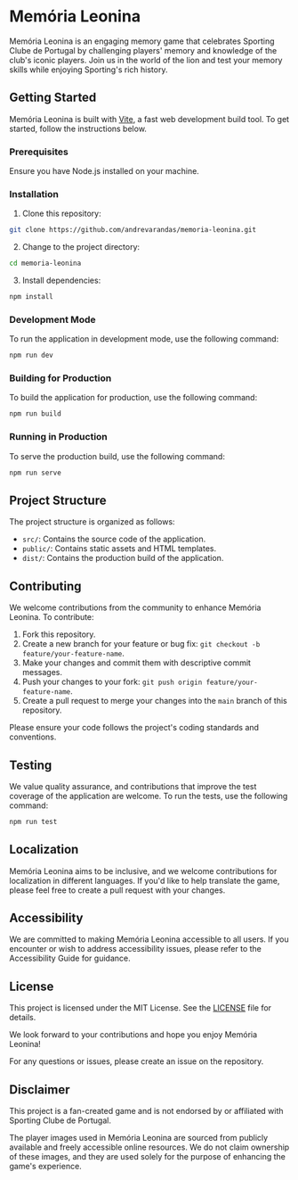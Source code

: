 # Memória Leonina

Memória Leonina is an engaging memory game that celebrates Sporting Clube de Portugal by challenging players' memory and knowledge of the club's iconic players. Join us in the world of the lion and test your memory skills while enjoying Sporting's rich history.

## Getting Started

Memória Leonina is built with [Vite](https://vitejs.dev/), a fast web development build tool. To get started, follow the instructions below.

### Prerequisites

Ensure you have Node.js installed on your machine.

### Installation

1. Clone this repository:

```sh
git clone https://github.com/andrevarandas/memoria-leonina.git
```

2. Change to the project directory:

```sh
cd memoria-leonina
```

3. Install dependencies:

```sh
npm install
```

### Development Mode

To run the application in development mode, use the following command:

```sh
npm run dev
```

### Building for Production

To build the application for production, use the following command:

```sh
npm run build
```

### Running in Production

To serve the production build, use the following command:

```sh
npm run serve
```

## Project Structure

The project structure is organized as follows:

- `src/`: Contains the source code of the application.
- `public/`: Contains static assets and HTML templates.
- `dist/`: Contains the production build of the application.

## Contributing

We welcome contributions from the community to enhance Memória Leonina. To contribute:

1. Fork this repository.
2. Create a new branch for your feature or bug fix: `git checkout -b feature/your-feature-name`.
3. Make your changes and commit them with descriptive commit messages.
4. Push your changes to your fork: `git push origin feature/your-feature-name`.
5. Create a pull request to merge your changes into the `main` branch of this repository.

Please ensure your code follows the project's coding standards and conventions.

## Testing

We value quality assurance, and contributions that improve the test coverage of the application are welcome. To run the tests, use the following command:

```sh
npm run test
```

## Localization

Memória Leonina aims to be inclusive, and we welcome contributions for localization in different languages. If you'd like to help translate the game, please feel free to create a pull request with your changes.

## Accessibility

We are committed to making Memória Leonina accessible to all users. If you encounter or wish to address accessibility issues, please refer to the Accessibility Guide for guidance.

## License

This project is licensed under the MIT License. See the [LICENSE](LICENSE) file for details.

We look forward to your contributions and hope you enjoy Memória Leonina!

For any questions or issues, please create an issue on the repository.

## Disclaimer

This project is a fan-created game and is not endorsed by or affiliated with Sporting Clube de Portugal.

The player images used in Memória Leonina are sourced from publicly available and freely accessible online resources. We do not claim ownership of these images, and they are used solely for the purpose of enhancing the game's experience.
